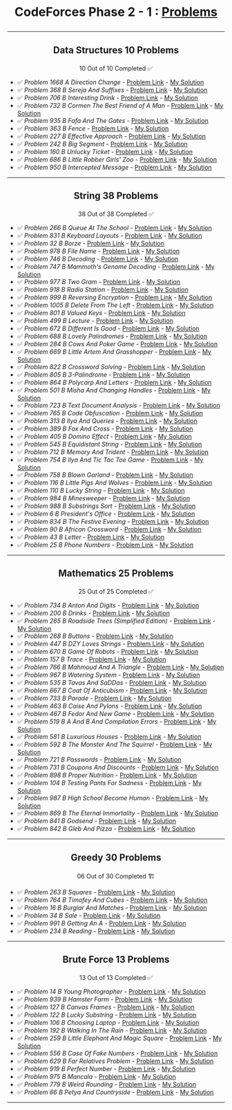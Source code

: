 # <p align="center">CodeForces Phase 2 - 1 : [Problems](https://github.com/cs-MohamedAyman/Problem-Solving-Training/tree/master/level-2/codeforces/phase-2-1)</p>
***

<!-- ✅ *Problem * - [Problem Link]() - [My Solution]() -->

## <p align="center"> Data Structures 10 Problems </p>
<p align="center"> 10 Out of 10 Completed ✅</p>

- ✅ *Problem 1668 A Direction Change* - [Problem Link](https://codeforces.com/problemset/problem/1668/A) - [My Solution](https://github.com/GeorgeBeshay/ProblemSolving/tree/main/CF_Phase_2_1/Data_Structure/P1668A_DirectionChange.java)
- ✅ *Problem 368 B Sereja And Suffixes* - [Problem Link](https://codeforces.com/contest/368/problem/B) - [My Solution](https://github.com/GeorgeBeshay/ProblemSolving/tree/main/CF_Phase_2_1/Data_Structure/P368B_SerejaAndSuffixes.java)
- ✅ *Problem 706 B Interesting Drink* - [Problem Link](https://codeforces.com/problemset/problem/706/B) - [My Solution](https://github.com/GeorgeBeshay/ProblemSolving/tree/main/CF_Phase_2_1/Data_Structure/P706B_InterestingDrink.java)
- ✅ *Problem 732 B Cormen The Best Friend of A Man* - [Problem Link](https://codeforces.com/problemset/problem/732/B) - [My Solution](https://github.com/GeorgeBeshay/ProblemSolving/tree/main/CF_Phase_2_1/Data_Structure/P732B_CormenTheBestFriendOfAMan.java)
- ✅ *Problem 935 B Fafa And The Gates* - [Problem Link](https://codeforces.com/problemset/problem/935/B) - [My Solution](https://github.com/GeorgeBeshay/ProblemSolving/tree/main/CF_Phase_2_1/Data_Structure/P935B_FafaAndTheGates.java)
- ✅ *Problem 363 B Fence* - [Problem Link](https://codeforces.com/problemset/problem/363/B) - [My Solution](https://github.com/GeorgeBeshay/ProblemSolving/tree/main/CF_Phase_2_1/Data_Structure/P363B_Fence.java)
- ✅ *Problem 227 B Effective Approach* - [Problem Link](https://codeforces.com/problemset/problem/227/B) - [My Solution](https://github.com/GeorgeBeshay/ProblemSolving/tree/main/CF_Phase_2_1/Data_Structure/P227B_EffectiveApproach.java)
- ✅ *Problem 242 B Big Segment* - [Problem Link](https://codeforces.com/problemset/problem/242/B) - [My Solution](https://github.com/GeorgeBeshay/ProblemSolving/tree/main/CF_Phase_2_1/Data_Structure/P242B_BigSegment.java)
- ✅ *Problem 160 B Unlucky Ticket* - [Problem Link](https://codeforces.com/problemset/problem/160/B) - [My Solution](https://github.com/GeorgeBeshay/ProblemSolving/tree/main/CF_Phase_2_1/Data_Structure/P160B_UnluckyTicket.java)
- ✅ *Problem 686 B Little Robber Girls' Zoo* - [Problem Link](https://codeforces.com/contest/686/problem/B) - [My Solution](https://github.com/GeorgeBeshay/ProblemSolving/tree/main/CF_Phase_2_1/Data_Structure/P686B_LittleRobberGirlsZoo.java)
- ✅ *Problem 950 B Intercepted Message* - [Problem Link](https://codeforces.com/problemset/problem/950/B) - [My Solution](https://github.com/GeorgeBeshay/ProblemSolving/tree/main/CF_Phase_2_1/Data_Structure/P950B_InterceptedMessage.java)
***

## <p align="center"> String 38 Problems </p>
<p align="center"> 38 Out of 38 Completed ✅</p>

- ✅ *Problem 266 B Queue At The School* - [Problem Link](https://codeforces.com/problemset/problem/266/B) - [My Solution](https://github.com/GeorgeBeshay/ProblemSolving/tree/main/CF_Phase_2_1/String/P266B_QueueAtTheSchool.java)
- ✅ *Problem 831 B Keyboard Layouts* - [Problem Link](https://codeforces.com/problemset/problem/831/B) - [My Solution](https://github.com/GeorgeBeshay/ProblemSolving/tree/main/CF_Phase_2_1/String/P831B_KeyboardLayouts.java)
- ✅ *Problem 32 B Borze* - [Problem Link](https://codeforces.com/problemset/problem/32/B) - [My Solution](https://github.com/GeorgeBeshay/ProblemSolving/tree/main/CF_Phase_2_1/String/P32B_Borze.java)
- ✅ *Problem 978 B File Name* - [Problem Link](https://codeforces.com/problemset/problem/978/B) - [My Solution](https://github.com/GeorgeBeshay/ProblemSolving/tree/main/CF_Phase_2_1/String/P978B_FileName.java)
- ✅ *Problem 746 B Decoding* - [Problem Link](https://codeforces.com/problemset/problem/746/B) - [My Solution](https://github.com/GeorgeBeshay/ProblemSolving/tree/main/CF_Phase_2_1/String/P746B_Decoding.java)
- ✅ *Problem 747 B Mammoth's Genome Decoding* - [Problem Link](https://codeforces.com/problemset/problem/747/B) - [My Solution](https://github.com/GeorgeBeshay/ProblemSolving/tree/main/CF_Phase_2_1/String/P747B_MammothsGenomeDecoding.java)
- ✅ *Problem 977 B Two Gram* - [Problem Link](https://codeforces.com/problemset/problem/977/B) - [My Solution](https://github.com/GeorgeBeshay/ProblemSolving/tree/main/CF_Phase_2_1/String/P977B_TwoGram.java)
- ✅ *Problem 918 B Radio Station* - [Problem Link](https://codeforces.com/problemset/problem/918/B) - [My Solution](https://github.com/GeorgeBeshay/ProblemSolving/tree/main/CF_Phase_2_1/String/P918B_RadioStation.java)
- ✅ *Problem 999 B Reversing Encryption* - [Problem Link](https://codeforces.com/problemset/problem/999/B) - [My Solution](https://github.com/GeorgeBeshay/ProblemSolving/tree/main/CF_Phase_2_1/String/P999B_ReversingEncryption.java)
- ✅ *Problem 1005 B Delete From The Left* - [Problem Link](https://codeforces.com/problemset/problem/1005/B) - [My Solution](https://github.com/GeorgeBeshay/ProblemSolving/tree/main/CF_Phase_2_1/String/P1005B_DeleteFromTheLeft.java)
- ✅ *Problem 801 B Valued Keys* - [Problem Link](https://codeforces.com/problemset/problem/801/B) - [My Solution](https://github.com/GeorgeBeshay/ProblemSolving/tree/main/CF_Phase_2_1/String/P801B_ValuedKeys.java)
- ✅ *Problem 499 B Lecture* - [Problem Link](https://codeforces.com/problemset/problem/499/B) - [My Solution](https://github.com/GeorgeBeshay/ProblemSolving/tree/main/CF_Phase_2_1/String/P499B_Lecture.java)
- ✅ *Problem 672 B Different Is Good* - [Problem Link](https://codeforces.com/problemset/problem/672/B) - [My Solution](https://github.com/GeorgeBeshay/ProblemSolving/tree/main/CF_Phase_2_1/String/P672B_DifferentIsGood.java)
- ✅ *Problem 688 B Lovely Palindromes* - [Problem Link](https://codeforces.com/problemset/problem/688/B) - [My Solution](https://github.com/GeorgeBeshay/ProblemSolving/tree/main/CF_Phase_2_1/String/P688B_LovelyPalindromes.java)
- ✅ *Problem 284 B Cows And Poker Game* - [Problem Link](https://codeforces.com/problemset/problem/284/B) - [My Solution](https://github.com/GeorgeBeshay/ProblemSolving/tree/main/CF_Phase_2_1/String/P248B_CowsAndPokerGame.java)
- ✅ *Problem 669 B Little Artem And Grasshopper* - [Problem Link](https://codeforces.com/problemset/problem/669/B) - [My Solution](https://github.com/GeorgeBeshay/ProblemSolving/tree/main/CF_Phase_2_1/String/P669B_LittleArtemAndGrasshopper.java)
- ✅ *Problem 822 B Crossword Solving* - [Problem Link](https://codeforces.com/problemset/problem/822/B) - [My Solution](https://github.com/GeorgeBeshay/ProblemSolving/tree/main/CF_Phase_2_1/String/P822B_CrosswordSolving.java)
- ✅ *Problem 805 B 3-Palindrome* - [Problem Link](https://codeforces.com/problemset/problem/805/B) - [My Solution](https://github.com/GeorgeBeshay/ProblemSolving/tree/main/CF_Phase_2_1/String/P805B_3Palindrome.java)
- ✅ *Problem 864 B Polycarp And Letters* - [Problem Link](https://codeforces.com/problemset/problem/864/B) - [My Solution](https://github.com/GeorgeBeshay/ProblemSolving/tree/main/CF_Phase_2_1/String/P864B_PolycarpAndLetters.java)
- ✅ *Problem 501 B Misha And Changing Handles* - [Problem Link](https://codeforces.com/problemset/problem/501/B) - [My Solution](https://github.com/GeorgeBeshay/ProblemSolving/tree/main/CF_Phase_2_1/String/P501B_MishaAndChangingHandles.java)
- ✅ *Problem 723 B Text Document Analysis* - [Problem Link](https://codeforces.com/problemset/problem/723/B) - [My Solution](https://github.com/GeorgeBeshay/ProblemSolving/tree/main/CF_Phase_2_1/String/P723B_TextDocumentAnalysis.java)
- ✅ *Problem 765 B Code Obfuscation* - [Problem Link](https://codeforces.com/problemset/problem/765/B) - [My Solution](https://github.com/GeorgeBeshay/ProblemSolving/tree/main/CF_Phase_2_1/String/P765B_CodeObfuscation.java)
- ✅ *Problem 313 B Ilya And Queries* - [Problem Link](https://codeforces.com/problemset/problem/313/B) - [My Solution](https://github.com/GeorgeBeshay/ProblemSolving/tree/main/CF_Phase_2_1/String/P313B_llyaAndQueries.java)
- ✅ *Problem 389 B Fox And Cross* - [Problem Link](https://codeforces.com/problemset/problem/389/B) - [My Solution](https://github.com/GeorgeBeshay/ProblemSolving/tree/main/CF_Phase_2_1/String/P389B_FoxAndCross.java)
- ✅ *Problem 405 B Domino Effect* - [Problem Link](https://codeforces.com/problemset/problem/405/B) - [My Solution](https://github.com/GeorgeBeshay/ProblemSolving/tree/main/CF_Phase_2_1/String/P405B_DominoEffect.java)
- ✅ *Problem 545 B Equidistant String* - [Problem Link](https://codeforces.com/problemset/problem/545/B) - [My Solution](https://github.com/GeorgeBeshay/ProblemSolving/tree/main/CF_Phase_2_1/String/P545B_EquidistantString.java)
- ✅ *Problem 712 B Memory And Trident* - [Problem Link](https://codeforces.com/problemset/problem/712/B) - [My Solution](https://github.com/GeorgeBeshay/ProblemSolving/tree/main/CF_Phase_2_1/String/P712B_MemoryAndTrident.java)
- ✅ *Problem 754 B Ilya And Tic Tac Toe Game* - [Problem Link](https://codeforces.com/problemset/problem/754/B) - [My Solution](https://github.com/GeorgeBeshay/ProblemSolving/tree/main/CF_Phase_2_1/String/P754B_IlyaAndTicTacToeGame.java)
- ✅ *Problem 758 B Blown Garland* - [Problem Link](https://codeforces.com/contest/758/problem/B) - [My Solution](https://github.com/GeorgeBeshay/ProblemSolving/tree/main/CF_Phase_2_1/String/P758B_BlownGarland.java)
- ✅ *Problem 116 B Little Pigs And Wolves* - [Problem Link](https://codeforces.com/problemset/problem/116/B) - [My Solution](https://github.com/GeorgeBeshay/ProblemSolving/tree/main/CF_Phase_2_1/String/P116B_LittlePigsAndWolves.java)
- ✅ *Problem 110 B Lucky String* - [Problem Link](https://codeforces.com/problemset/problem/110/B) - [My Solution](https://github.com/GeorgeBeshay/ProblemSolving/tree/main/CF_Phase_2_1/String/P110B_LuckyString.java)
- ✅ *Problem 984 B Minesweeper* - [Problem Link](https://codeforces.com/contest/984/problem/B) - [My Solution](https://github.com/GeorgeBeshay/ProblemSolving/tree/main/CF_Phase_2_1/String/P984B_Minesweeper.java)
- ✅ *Problem 988 B Substrings Sort* - [Problem Link](https://codeforces.com/problemset/problem/988/B) - [My Solution](https://github.com/GeorgeBeshay/ProblemSolving/tree/main/CF_Phase_2_1/String/P988B_SubstringsSort.java)
- ✅ *Problem 6 B President's Office* - [Problem Link](https://codeforces.com/problemset/problem/6/B) - [My Solution](https://github.com/GeorgeBeshay/ProblemSolving/tree/main/CF_Phase_2_1/String/P6B_PresidentsOffice.java)
- ✅ *Problem 834 B The Festive Evening* - [Problem Link](https://codeforces.com/problemset/problem/834/B) - [My Solution](https://github.com/GeorgeBeshay/ProblemSolving/tree/main/CF_Phase_2_1/String/P834B_TheFestiveEvening.java)
- ✅ *Problem 90 B African Crossword* - [Problem Link](https://codeforces.com/problemset/problem/90/B) - [My Solution](https://github.com/GeorgeBeshay/ProblemSolving/tree/main/CF_Phase_2_1/String/P90B_AfricanCrossword.java)
- ✅ *Problem 43 B Letter* - [Problem Link](https://codeforces.com/problemset/problem/43/B) - [My Solution](https://github.com/GeorgeBeshay/ProblemSolving/tree/main/CF_Phase_2_1/String/P43B_Letter.java)
- ✅ *Problem 25 B Phone Numbers* - [Problem Link](https://codeforces.com/problemset/problem/25/B) - [My Solution](https://github.com/GeorgeBeshay/ProblemSolving/tree/main/CF_Phase_2_1/String/P25B_PhoneNumbers.java)
***

## <p align="center"> Mathematics 25 Problems </p>
<p align="center"> 25 Out of 25 Completed ✅</p>

- ✅ *Problem 734 B Anton And Digits* - [Problem Link](https://codeforces.com/problemset/problem/734/B) - [My Solution](https://github.com/GeorgeBeshay/ProblemSolving/tree/main/CF_Phase_2_1/Mathematics/P734B_AntonAndDigits.java)
- ✅ *Problem 200 B Drinks* - [Problem Link](https://codeforces.com/problemset/problem/200/B) - [My Solution](https://github.com/GeorgeBeshay/ProblemSolving/tree/main/CF_Phase_2_1/Mathematics/P200B_Drinks.java)
- ✅ *Problem 265 B Roadside Trees (Simplified Edition)* - [Problem Link](https://codeforces.com/problemset/problem/265/B) - [My Solution](https://github.com/GeorgeBeshay/ProblemSolving/tree/main/CF_Phase_2_1/Mathematics/P265B_RoadsideTreesSimplifiedEdition.java)
- ✅ *Problem 268 B Buttons* - [Problem Link](https://codeforces.com/problemset/problem/268/B) - [My Solution](https://github.com/GeorgeBeshay/ProblemSolving/tree/main/CF_Phase_2_1/Mathematics/P268B_Buttons.java)
- ✅ *Problem 447 B DZY Loves Strings* - [Problem Link](https://codeforces.com/problemset/problem/447/B) - [My Solution](https://github.com/GeorgeBeshay/ProblemSolving/tree/main/CF_Phase_2_1/Mathematics/P447B_DZYLovesStrings.java)
- ✅ *Problem 670 B Game Of Robots* - [Problem Link](https://codeforces.com/problemset/problem/670/B) - [My Solution](https://github.com/GeorgeBeshay/ProblemSolving/tree/main/CF_Phase_2_1/Mathematics/P670B_GameOfRobots.java)
- ✅ *Problem 157 B Trace* - [Problem Link](https://codeforces.com/problemset/problem/157/B) - [My Solution](https://github.com/GeorgeBeshay/ProblemSolving/tree/main/CF_Phase_2_1/Mathematics/P157B_Trace.java)
- ✅ *Problem 766 B Mahmoud And A Triangle* - [Problem Link](https://codeforces.com/problemset/problem/766/B) - [My Solution](https://github.com/GeorgeBeshay/ProblemSolving/tree/main/CF_Phase_2_1/Mathematics/P766B_MahmoudAndATriangle.java)
- ✅ *Problem 967 B Watering System* - [Problem Link](https://codeforces.com/problemset/problem/967/B) - [My Solution](https://github.com/GeorgeBeshay/ProblemSolving/blob/main/CF_Phase_2_1/Mathematics/P967B_WateringSystem.java)
- ✅ *Problem 535 B Tavas And SaDDas* - [Problem Link](https://codeforces.com/problemset/problem/535/B) - [My Solution](https://github.com/GeorgeBeshay/ProblemSolving/blob/main/CF_Phase_2_1/Mathematics/P535B_TavasAndSaDDas.java)
- ✅ *Problem 667 B Coat Of Anticubism* - [Problem Link](https://codeforces.com/problemset/problem/667/B) - [My Solution](https://github.com/GeorgeBeshay/ProblemSolving/blob/main/CF_Phase_2_1/Mathematics/P667B_CoatOfAnticubism.javahttps://github.com/GeorgeBeshay/ProblemSolving/blob/main/CF_Phase_2_1/Mathematics/P667B_CoatOfAnticubism.java)
- ✅ *Problem 733 B Parade* - [Problem Link](https://codeforces.com/problemset/problem/733/B) - [My Solution](https://github.com/GeorgeBeshay/ProblemSolving/blob/main/CF_Phase_2_1/Mathematics/P733B_Parade.java)
- ✅ *Problem 463 B Caise And Pylons* - [Problem Link](https://codeforces.com/problemset/problem/463/B) - [My Solution](https://github.com/GeorgeBeshay/ProblemSolving/blob/main/CF_Phase_2_1/Mathematics/P463B_CaisaAndPylons.java)
- ✅ *Problem 467 B Fedor And New Game* - [Problem Link](https://codeforces.com/problemset/problem/467/B) - [My Solution](https://github.com/GeorgeBeshay/ProblemSolving/blob/main/CF_Phase_2_1/Mathematics/P467B_FedorAndNewGame.java)
- ✅ *Problem 519 B A And B And Compilation Errors* - [Problem Link](https://codeforces.com/problemset/problem/519/B) - [My Solution](https://github.com/GeorgeBeshay/ProblemSolving/blob/main/CF_Phase_2_1/Mathematics/P519B_AAndBAndCompliationErrors.java)
- ✅ *Problem 581 B Luxurious Houses* - [Problem Link](https://codeforces.com/problemset/problem/581/B) - [My Solution](https://github.com/GeorgeBeshay/ProblemSolving/blob/main/CF_Phase_2_1/Mathematics/P581B_LuxuriousHouses.java)
- ✅ *Problem 592 B The Monster And The Squirrel* - [Problem Link](https://codeforces.com/problemset/problem/592/B) - [My Solution](https://github.com/GeorgeBeshay/ProblemSolving/blob/main/CF_Phase_2_1/Mathematics/P592B_TheMonsterAndTheSquirrel.java)
- ✅ *Problem 721 B Passwords* - [Problem Link](https://codeforces.com/problemset/problem/721/B) - [My Solution](https://github.com/GeorgeBeshay/ProblemSolving/blob/main/CF_Phase_2_1/Mathematics/P721B_Passwords.java)
- ✅ *Problem 731 B Coupons And Discounts* - [Problem Link](https://codeforces.com/problemset/problem/731/B) - [My Solution](https://github.com/GeorgeBeshay/ProblemSolving/blob/main/CF_Phase_2_1/Mathematics/P731B_CouponsAndDiscounts.java)
- ✅ *Problem 898 B Proper Nutrition* - [Problem Link](https://codeforces.com/problemset/problem/898/B) - [My Solution](https://github.com/GeorgeBeshay/ProblemSolving/blob/main/CF_Phase_2_1/Mathematics/P898B_ProperNutrition.java)
- ✅ *Problem 104 B Testing Pants For Sadness* - [Problem Link](https://codeforces.com/problemset/problem/104/B) - [My Solution](https://github.com/GeorgeBeshay/ProblemSolving/blob/main/CF_Phase_2_1/Mathematics/P104B_TestingPantsForSadness.java)
- ✅ *Problem 987 B High School Become Human* - [Problem Link](https://codeforces.com/contest/987/problem/B) - [My Solution](https://github.com/GeorgeBeshay/ProblemSolving/blob/main/CF_Phase_2_1/Mathematics/P987B_HighSchoolBecomeHuman.java)
- ✅ *Problem 869 B The Eternal Immortality* - [Problem Link](https://codeforces.com/contest/869/problem/B) - [My Solution](https://github.com/GeorgeBeshay/ProblemSolving/blob/main/CF_Phase_2_1/Mathematics/P869B_TheEternalImmortality.java)
- ✅ *Problem 841 B Godsend* - [Problem Link](https://codeforces.com/problemset/problem/841/B) - [My Solution](https://github.com/GeorgeBeshay/ProblemSolving/blob/main/CF_Phase_2_1/Mathematics/P841B_Godsend.java)
- ✅ *Problem 842 B Gleb And Pizza* - [Problem Link](https://codeforces.com/problemset/problem/842/B) - [My Solution](https://github.com/GeorgeBeshay/ProblemSolving/blob/main/CF_Phase_2_1/Mathematics/P842B_GlebAndPizza.java)
***

## <p align="center"> Greedy 30 Problems </p>
<p align="center"> 06 Out of 30 Completed 🏗️</p>

- ✅ *Problem 263 B Squares* - [Problem Link](https://codeforces.com/problemset/problem/263/B) - [My Solution](https://github.com/GeorgeBeshay/ProblemSolving/blob/main/CF_Phase_2_1/Greedy/P263B_Squares.java)
- ✅ *Problem 764 B Timofey And Cubes* - [Problem Link](https://codeforces.com/contest/764/problem/B) - [My Solution](https://github.com/GeorgeBeshay/ProblemSolving/blob/main/CF_Phase_2_1/Greedy/P764B_TimofeyAndCubes.py)
- ✅ *Problem 16 B Burglar And Matches* - [Problem Link](https://codeforces.com/problemset/problem/16/B) - [My Solution](https://github.com/GeorgeBeshay/ProblemSolving/blob/main/CF_Phase_2_1/Greedy/P16B_BurglarAndMatches.py)
- ✅ *Problem 34 B Sale* - [Problem Link](https://codeforces.com/problemset/problem/34/B) - [My Solution](https://github.com/GeorgeBeshay/ProblemSolving/blob/main/CF_Phase_2_1/Greedy/P34B_Sale.py)
- ✅ *Problem 991 B Getting An A* - [Problem Link](https://codeforces.com/contest/991/problem/B) - [My Solution](https://github.com/GeorgeBeshay/ProblemSolving/blob/main/CF_Phase_2_1/Greedy/P991B_GettingAnA.py)
- ✅ *Problem 234 B Reading* - [Problem Link](https://codeforces.com/problemset/problem/234/B) - [My Solution](https://github.com/GeorgeBeshay/ProblemSolving/blob/main/CF_Phase_2_1/Greedy/P234B_Reading.py)
***

## <p align="center"> Brute Force 13 Problems </p>
<p align="center"> 13 Out of 13 Completed ✅</p>

- ✅ *Problem 14 B Young Photographer* - [Problem Link](https://codeforces.com/contest/14/problem/B) - [My Solution](https://github.com/GeorgeBeshay/ProblemSolving/blob/main/CF_Phase_2_1/Brute_Force/P14B_YoungPhotographer.java)
- ✅ *Problem 939 B Hamster Farm* - [Problem Link](https://codeforces.com/problemset/problem/939/B) - [My Solution](https://github.com/GeorgeBeshay/ProblemSolving/blob/main/CF_Phase_2_1/Brute_Force/P939B_HamsterFarm.py)
- ✅ *Problem 127 B Canvas Frames* - [Problem Link](https://codeforces.com/problemset/problem/127/B) - [My Solution](https://github.com/GeorgeBeshay/ProblemSolving/blob/main/CF_Phase_2_1/Brute_Force/P127B_CanvasFrames.py)
- ✅ *Problem 122 B Lucky Substring* - [Problem Link](https://codeforces.com/problemset/problem/122/B) - [My Solution](https://github.com/GeorgeBeshay/ProblemSolving/blob/main/CF_Phase_2_1/Brute_Force/P122B_LuckySubstring.py)
- ✅ *Problem 106 B Choosing Laptop* - [Problem Link](https://codeforces.com/contest/106/problem/B) - [My Solution](https://github.com/GeorgeBeshay/ProblemSolving/blob/main/CF_Phase_2_1/Brute_Force/P106B_ChoosingLaptop.py)
- ✅ *Problem 192 B Walking In The Rain* - [Problem Link](https://codeforces.com/problemset/problem/192/B) - [My Solution](https://github.com/GeorgeBeshay/ProblemSolving/blob/main/CF_Phase_2_1/Brute_Force/P192B_WalkingInTheRain.java)
- ✅ *Problem 259 B Little Elephant And Magic Square* - [Problem Link](https://codeforces.com/problemset/problem/259/B) - [My Solution](https://github.com/GeorgeBeshay/ProblemSolving/blob/main/CF_Phase_2_1/Brute_Force/P259B_LittleElephantAndMagicSquare.java)
- ✅ *Problem 556 B Case Of Fake Numbers* - [Problem Link](https://codeforces.com/problemset/problem/556/B) - [My Solution](https://github.com/GeorgeBeshay/ProblemSolving/blob/main/CF_Phase_2_1/Brute_Force/P556B_CaseOfFakeNumbers.java)
- ✅ *Problem 629 B Far Relatives Problem* - [Problem Link](https://codeforces.com/problemset/problem/629/B) - [My Solution](https://github.com/GeorgeBeshay/ProblemSolving/blob/main/CF_Phase_2_1/Brute_Force/P629B_FarRelativesProblem.java)
- ✅ *Problem 919 B Perfect Number* - [Problem Link](https://codeforces.com/problemset/problem/919/B) - [My Solution](https://github.com/GeorgeBeshay/ProblemSolving/blob/main/CF_Phase_2_1/Brute_Force/P919B_PerfectNumber.py)
- ✅ *Problem 975 B Mancala* - [Problem Link](https://codeforces.com/contest/975/problem/B) - [My Solution](https://github.com/GeorgeBeshay/ProblemSolving/blob/main/CF_Phase_2_1/Brute_Force/P975B_Mancala.py)
- ✅ *Problem 779 B Weird Rounding* - [Problem Link](https://codeforces.com/problemset/problem/779/B) - [My Solution](https://github.com/GeorgeBeshay/ProblemSolving/blob/main/CF_Phase_2_1/Brute_Force/P779B_WeirdRounding.java)
- ✅ *Problem 66 B Petya And Countryside* - [Problem Link](https://codeforces.com/problemset/problem/66/B) - [My Solution](https://github.com/GeorgeBeshay/ProblemSolving/blob/main/CF_Phase_2_1/Brute_Force/P66B_PetyaAndCountryside.java)
***
